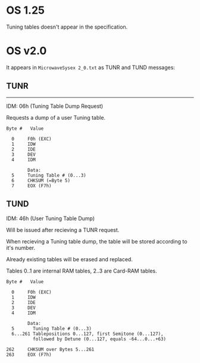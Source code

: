 # OS 1.25

Tuning tables doesn't appear in the specification.

# OS v2.0

It appears in `MicrowaveSysex 2_0.txt` as TUNR and TUND messages:

  
## TUNR
--------------------------------------------
IDM: 06h (Tuning Table Dump Request)

Requests a dump of a user Tuning table.

    Byte #   Value

      0     F0h (EXC)
      1     IDW
      2     IDE
      3     DEV
      4     IDM

            Data:
      5     Tuning Table # (0...3)
      6     CHKSUM (=Byte 5)
      7     EOX (F7h)

TUND
------------------------------------------------------
IDM: 46h (User Tuning Table Dump)

Will be issued after recieving a TUNR request.

When recieving a Tuning table dump, the table will be stored
according to it's number.

Already existing tables will be erased and replaced.

Tables 0..1 are internal RAM tables,
       2..3 are Card-RAM tables.

    Byte #   Value

      0     F0h (EXC)
      1     IDW
      2     IDE
      3     DEV
      4     IDM

            Data:
      5       Tuning Table # (0...3)
      6...261 Tablepositions 0...127, first Semitone (0...127),
              followed by Detune (0...127, equals -64...0...+63)

    262     CHKSUM over Bytes 5...261
    263     EOX (F7h)
